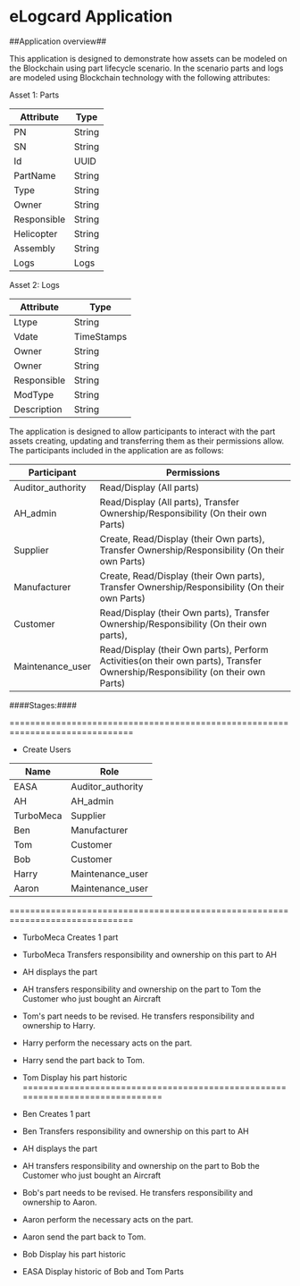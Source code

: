 # eLogcard Application 


##Application overview##

This application is designed to demonstrate how assets can be modeled on the Blockchain using part lifecycle scenario. 
In the scenario parts and logs  are modeled using Blockchain technology with the following attributes:


Asset 1: Parts 

| Attribute       | Type                   |   
| --------------- | ---------------------- |   
| PN           	  | String  			   |    
| SN              | String                 |
| Id              | UUID                   |
| PartName        | String                 |
| Type            | String                 |
| Owner           | String                 |
| Responsible     | String                 |
| Helicopter      | String                 |
| Assembly        | String                 |
| Logs 			  | Logs                   |

Asset 2: Logs 

| Attribute       | Type                   |
| --------------- | ---------------------- |
| Ltype           | String  			   |
| Vdate           | TimeStamps             |
| Owner           | String                 |
| Owner        	  | String                 |
| Responsible     | String                 |
| ModType         | String                 |
| Description     | String                 |


The application is designed to allow participants to interact with the part assets creating, 
updating and transferring them as their permissions allow. The participants included in the application are as follows:

| Participant       | Permissions                                                                                                                   |
| ------------------| ------------------------------------------------------------------------------------------------------------------------------|
| Auditor_authority | Read/Display (All parts)                                				      						  				            |
| AH_admin		    | Read/Display (All parts), Transfer Ownership/Responsibility (On their own Parts)   				   				            |
| Supplier   	 	| Create, Read/Display (their Own parts), Transfer Ownership/Responsibility (On their own Parts)					            |
| Manufacturer   	| Create, Read/Display (their Own parts), Transfer Ownership/Responsibility (On their own Parts)        		                |
| Customer		    | Read/Display (their Own parts),  Transfer Ownership/Responsibility (On their own parts),               		                |
| Maintenance_user 	| Read/Display (their Own parts), Perform Activities(on their own parts), Transfer Ownership/Responsibility (on their own Parts)|

####Stages:####


==============================================================================
- Create Users

| Name       | Role                  |
| -----------| ----------------------|
| EASA 		 | Auditor_authority     |
| AH   		 | AH_admin              |
| TurboMeca  | Supplier				 |
| Ben  	     | Manufacturer          |
| Tom	     | Customer              |
| Bob	     | Customer              |
| Harry 	 | Maintenance_user      |
| Aaron 	 | Maintenance_user      |

==============================================================================
- TurboMeca Creates 1 part  
- TurboMeca Transfers responsibility and ownership on this part to AH
- AH displays the part
- AH transfers responsibility and ownership on the  part to Tom the Customer who just bought an Aircraft
- Tom's part needs to be revised. He transfers responsibility and ownership to Harry.
- Harry perform the necessary acts on the part.
- Harry send the part back to Tom.
- Tom Display his  part historic 
==============================================================================
- Ben Creates 1 part
- Ben Transfers responsibility and ownership on this part to AH
- AH displays the part
- AH transfers responsibility and ownership on the  part to Bob the Customer who just bought an Aircraft
- Bob's part needs to be revised. He transfers responsibility and ownership to Aaron.
- Aaron perform the necessary acts on the part.
- Aaron send the part back to Tom.
- Bob Display his  part historic 
 
- EASA Display historic of Bob and Tom Parts 







